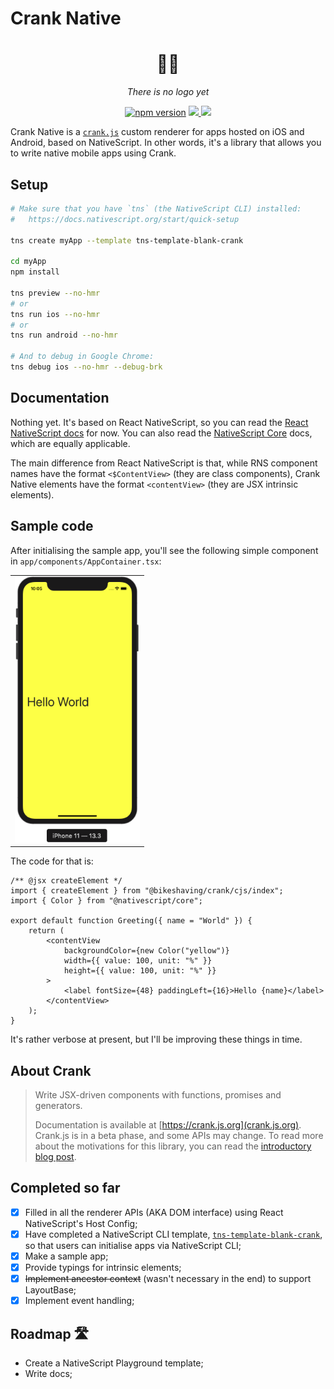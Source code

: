 # Crank Native

<div align="center">
    <h1>🔧🤖</h1>
    <p><em>There is no logo yet</em></p>
</div>

<p align="center">
    <a href="https://badge.fury.io/js/crank-native"><img src="https://badge.fury.io/js/crank-native.svg" alt="npm version" height="18"></a>
    <a href="https://opensource.org/licenses/mit-license.php">
        <img src="https://badges.frapsoft.com/os/mit/mit.png?v=103"/>
    </a>
    <a href="https://twitter.com/intent/follow?screen_name=LinguaBrowse">
        <img src="https://img.shields.io/twitter/follow/LinguaBrowse.svg?style=social&logo=twitter"/>
    </a>
</p>

Crank Native is a [`crank.js`](https://github.com/bikeshaving/crank) custom renderer for apps hosted on iOS and Android, based on NativeScript. In other words, it's a library that allows you to write native mobile apps using Crank.

## Setup

```sh
# Make sure that you have `tns` (the NativeScript CLI) installed:
#   https://docs.nativescript.org/start/quick-setup

tns create myApp --template tns-template-blank-crank

cd myApp
npm install

tns preview --no-hmr
# or
tns run ios --no-hmr
# or
tns run android --no-hmr

# And to debug in Google Chrome:
tns debug ios --no-hmr --debug-brk
```

## Documentation

Nothing yet. It's based on React NativeScript, so you can read the [React NativeScript docs](https://react-nativescript.netlify.com/) for now. You can also read the [NativeScript Core](https://docs.nativescript.org/start/introduction) docs, which are equally applicable.

The main difference from React NativeScript is that, while RNS component names have the format `<$ContentView>` (they are class components), Crank Native elements have the format `<contentView>` (they are JSX intrinsic elements).


## Sample code

After initialising the sample app, you'll see the following simple component in `app/components/AppContainer.tsx`:

<table>
    <tbody>
        <tr>
            <td align="center" valign="middle">
                <img width="200px" src="/site/hello_world.png"/>
            </td>
        </tr>
    </tbody>
</table>

The code for that is:

```tsx
/** @jsx createElement */
import { createElement } from "@bikeshaving/crank/cjs/index";
import { Color } from "@nativescript/core";

export default function Greeting({ name = "World" }) {
    return (
        <contentView
            backgroundColor={new Color("yellow")}
            width={{ value: 100, unit: "%" }}
            height={{ value: 100, unit: "%" }}
        >
            <label fontSize={48} paddingLeft={16}>Hello {name}</label>
        </contentView>
    );
}
```

It's rather verbose at present, but I'll be improving these things in time.

## About Crank

> Write JSX-driven components with functions, promises and generators.
>
> Documentation is available at [https://crank.js.org](crank.js.org). Crank.js is in a beta phase, and some APIs may change. To read more about the motivations for this library, you can read the [introductory blog post](https://crank.js.org/blog/introducing-crank).

## Completed so far

- [x] Filled in all the renderer APIs (AKA DOM interface) using React NativeScript's Host Config;
- [x] Have completed a NativeScript CLI template, [`tns-template-blank-crank`](https://github.com/shirakaba/tns-template-blank-crank), so that users can initialise apps via NativeScript CLI;
- [x] Make a sample app;
- [x] Provide typings for intrinsic elements;
- [x] ~~Implement ancestor context~~ (wasn't necessary in the end) to support LayoutBase;
- [x] Implement event handling;

## Roadmap 🛣

* Create a NativeScript Playground template;
* Write docs;